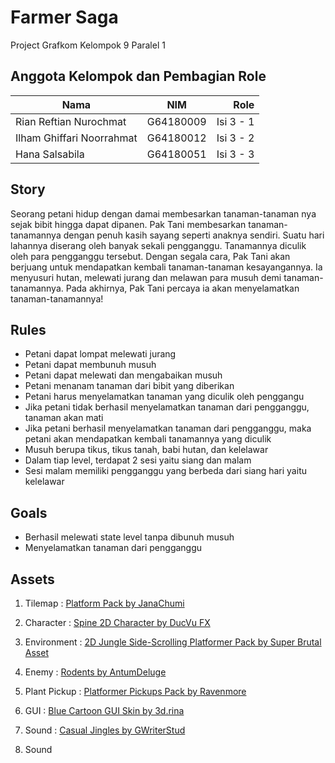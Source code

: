 # Farmer Saga
Project Grafkom Kelompok 9 Paralel 1

## Anggota Kelompok dan Pembagian Role
| Nama | NIM | Role |
| ----------- | :---------: | ----------: |
| Rian Reftian Nurochmat | G64180009 | Isi 3 - 1 |
| Ilham Ghiffari Noorrahmat | G64180012 | Isi 3 - 2 |
| Hana Salsabila | G64180051 | Isi 3 - 3 |

## Story
Seorang petani hidup dengan damai membesarkan tanaman-tanaman nya sejak bibit hingga dapat dipanen. Pak Tani membesarkan tanaman-tanamannya dengan penuh kasih sayang seperti anaknya sendiri. Suatu hari lahannya diserang oleh banyak sekali pengganggu. Tanamannya diculik oleh para pengganggu tersebut. Dengan segala cara, Pak Tani akan berjuang untuk mendapatkan kembali tanaman-tanaman kesayangannya. Ia menyusuri hutan, melewati jurang dan melawan para musuh demi tanaman-tanamannya. Pada akhirnya, Pak Tani percaya ia akan menyelamatkan tanaman-tanamannya!

## Rules
- Petani dapat lompat melewati jurang
- Petani dapat membunuh musuh
- Petani dapat melewati dan mengabaikan musuh
- Petani menanam tanaman dari bibit yang diberikan
- Petani harus menyelamatkan tanaman yang diculik oleh penggangu
- Jika petani tidak berhasil menyelamatkan tanaman dari pengganggu, tanaman akan mati
- Jika petani berhasil menyelamatkan tanaman dari pengganggu, maka petani akan mendapatkan kembali tanamannya yang diculik
- Musuh berupa tikus, tikus tanah, babi hutan, dan kelelawar
- Dalam tiap level, terdapat 2 sesi yaitu siang dan malam
- Sesi malam memiliki pengganggu yang berbeda dari siang hari yaitu kelelawar

## Goals
- Berhasil melewati state level tanpa dibunuh musuh
- Menyelamatkan tanaman dari pengganggu

## Assets
1. Tilemap : [Platform Pack by JanaChumi](https://opengameart.org/content/platform-pack-0)
2. Character : [Spine 2D Character by DucVu FX](https://assetstore.unity.com/packages/3d/animations/free-spine-2d-character-animation-177560)
3. Environment : [2D Jungle Side-Scrolling Platformer Pack by Super Brutal Asset](https://assetstore.unity.com/packages/2d/environments/2d-jungle-side-scrolling-platformer-pack-78506)
4. Enemy : [Rodents by AntumDeluge](https://opengameart.org/content/rodents-rat-rework)
5. Plant Pickup : [Platformer Pickups Pack by Ravenmore](https://opengameart.org/content/platformer-pickups-pack)
6. GUI : [Blue Cartoon GUI Skin by 3d.rina](https://assetstore.unity.com/packages/2d/gui/blue-cartoon-gui-skin-19535)
7. Sound : [Casual Jingles by GWriterStud](https://assetstore.unity.com/packages/audio/music/casual-jingles-022420-163758)


7. Sound


